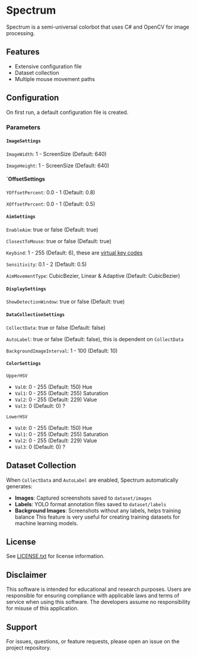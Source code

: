 # Spectrum
Spectrum is a semi-universal colorbot that uses C# and OpenCV for image processing.

## Features
- Extensive configuration file
- Dataset collection
- Multiple mouse movement paths

## Configuration
On first run, a default configuration file is created.
### Parameters
#### `ImageSettings`
`ImageWidth`: 1 - ScreenSize (Default: 640)

`ImageHeight`: 1 - ScreenSize (Default: 640)
#### `OffsetSettings 
`YOffsetPercent`: 0.0 - 1 (Default: 0.8)

`XOffsetPercent`: 0.0 - 1 (Default: 0.5)
#### `AimSettings`
`EnableAim`: true or false (Default: true)

`ClosestToMouse`: true or false (Default: true)

`Keybind`: 1 - 255 (Default: 6), these are [virtual key codes](https://learn.microsoft.com/en-us/windows/win32/inputdev/virtual-key-codes)

`Sensitivity`: 0.1 - 2 (Default: 0.5) 

`AimMovementType`: CubicBezier, Linear & Adaptive (Default: CubicBezier)

#### `DisplaySettings`
`ShowDetectionWindow`: true or false (Default: true)

#### `DataCollectionSettings`
`CollectData`: true or false (Default: false)

`AutoLabel`: true or false (Default: false), this is dependent on `CollectData`

`BackgroundImageInterval`: 1 - 100 (Default: 10)

#### `ColorSettings`
`UpperHSV`
- `Val0`: 0 - 255 (Default: 150) Hue
- `Val1`: 0 - 255 (Default: 255) Saturation
- `Val2`: 0 - 255 (Default: 229) Value
- `Val3`: 0 (Default: 0) ?

`LowerHSV`
- `Val0`: 0 - 255 (Default: 150) Hue
- `Val1`: 0 - 255 (Default: 255) Saturation
- `Val2`: 0 - 255 (Default: 229) Value
- `Val3`: 0 (Default: 0) ?

## Dataset Collection
When `CollectData` and `AutoLabel` are enabled, Spectrum automatically generates:
- **Images**: Captured screenshots saved to `dataset/images`
- **Labels**: YOLO format annotation files saved to `dataset/labels`
- **Background Images**: Screenshots without any labels, helps training balance
This feature is very useful for creating training datasets for machine learning models.

## License

See [LICENSE.txt](LICENSE.txt) for license information.

## Disclaimer

This software is intended for educational and research purposes. Users are responsible for ensuring compliance with applicable laws and terms of service when using this software. The developers assume no responsibility for misuse of this application.

## Support

For issues, questions, or feature requests, please open an issue on the project repository.
